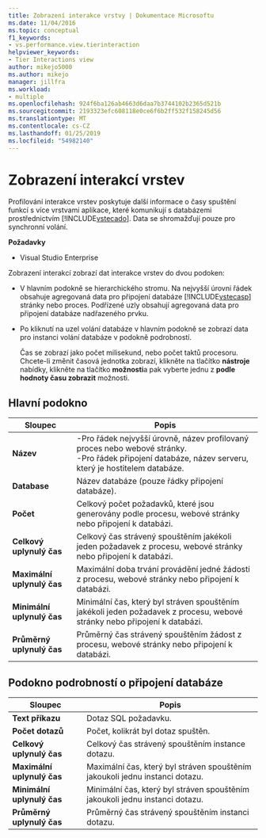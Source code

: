```yaml
---
title: Zobrazení interakce vrstvy | Dokumentace Microsoftu
ms.date: 11/04/2016
ms.topic: conceptual
f1_keywords:
- vs.performance.view.tierinteraction
helpviewer_keywords:
- Tier Interactions view
author: mikejo5000
ms.author: mikejo
manager: jillfra
ms.workload:
- multiple
ms.openlocfilehash: 924f6ba126ab4663d6daa7b3744102b2365d521b
ms.sourcegitcommit: 2193323efc608118e0ce6f6b2ff532f158245d56
ms.translationtype: MT
ms.contentlocale: cs-CZ
ms.lasthandoff: 01/25/2019
ms.locfileid: "54982140"
---
```

# <a name="tier-interactions-view"></a>Zobrazení interakcí vrstev

Profilování interakce vrstev poskytuje další informace o časy spuštění funkcí s více vrstvami aplikace, které komunikují s databázemi prostřednictvím [!INCLUDE[vstecado](../data-tools/includes/vstecado_md.md)]. Data se shromažďují pouze pro synchronní volání.

**Požadavky**

- Visual Studio Enterprise

Zobrazení interakcí zobrazí dat interakce vrstev do dvou podoken:

- V hlavním podokně se hierarchického stromu. Na nejvyšší úrovni řádek obsahuje agregovaná data pro připojení databáze [!INCLUDE[vstecasp](../code-quality/includes/vstecasp_md.md)] stránky nebo proces. Podřízené uzly obsahují agregovaná data pro připojení databáze nadřazeného prvku.

- Po kliknutí na uzel volání databáze v hlavním podokně se zobrazí data pro instanci volání databáze v podokně podrobností.

  Čas se zobrazí jako počet milisekund, nebo počet taktů procesoru. Chcete-li změnit časová jednotka zobrazí, klikněte na tlačítko **nástroje** nabídky, klikněte na tlačítko **možnosti**a pak vyberte jednu z **podle hodnoty času zobrazit** možnosti.

## <a name="master-pane"></a>Hlavní podokno

|Sloupec|Popis|
|------------|-----------------|
|**Název**|-Pro řádek nejvyšší úrovně, název profilovaný proces nebo webové stránky.<br />-Pro řádek připojení databáze, název serveru, který je hostitelem databáze.|
|**Database**|Název databáze (pouze řádky připojení databáze).|
|**Počet**|Celkový počet požadavků, které jsou generovány podle procesu, webové stránky nebo připojení k databázi.|
|**Celkový uplynulý čas**|Celkový čas strávený spouštěním jakékoli jeden požadavek z procesu, webové stránky nebo připojení k databázi.|
|**Maximální uplynulý čas**|Maximální doba trvání provádění jedné žádosti z procesu, webové stránky nebo připojení k databázi.|
|**Minimální uplynulý čas**|Minimální čas, který byl stráven spouštěním jakékoli jeden požadavek z procesu, webové stránky nebo připojení k databázi.|
|**Průměrný uplynulý čas**|Průměrný čas strávený spouštěním žádost z procesu, webové stránky nebo připojení k databázi.|

## <a name="database-connection-details-pane"></a>Podokno podrobností o připojení databáze

|Sloupec|Popis|
|------------|-----------------|
|**Text příkazu**|Dotaz SQL požadavku.|
|**Počet dotazů**|Počet, kolikrát byl dotaz spuštěn.|
|**Celkový uplynulý čas**|Celkový čas strávený spouštěním instance dotazu.|
|**Maximální uplynulý čas**|Maximální čas, který byl stráven spouštěním jakoukoli jednu instanci dotazu.|
|**Minimální uplynulý čas**|Minimální čas, který byl stráven spouštěním jakoukoli jednu instanci dotazu.|
|**Průměrný uplynulý čas**|Průměrný čas strávený spouštěním instanci dotazu.|